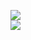 [![](https://img.shields.io/badge/Made%20With-Github%20Spray-lightgrey.svg?style=for-the-badge&logo=github)](https://github.com/Annihil/github-spray#14398)  
[![](https://i.imgur.com/2DrTn0Z.gif)](https://github.com/Annihil/github-spray)